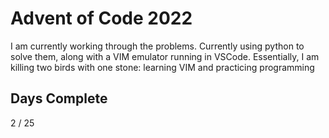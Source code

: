 # Advent of Code 2022
I am currently working through the problems. Currently using python to solve them, along with a VIM emulator running in VSCode. Essentially, I am killing two birds with one stone: learning VIM and practicing programming

## Days Complete
2 / 25